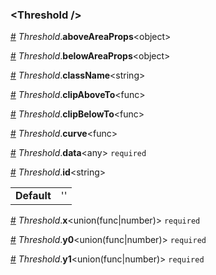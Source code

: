 ### &lt;Threshold /&gt;


<a name="Threshold__aboveAreaProps" href="#Threshold__aboveAreaProps">#</a> *Threshold*.**aboveAreaProps**&lt;object&gt;  

<a name="Threshold__belowAreaProps" href="#Threshold__belowAreaProps">#</a> *Threshold*.**belowAreaProps**&lt;object&gt;  

<a name="Threshold__className" href="#Threshold__className">#</a> *Threshold*.**className**&lt;string&gt;  

<a name="Threshold__clipAboveTo" href="#Threshold__clipAboveTo">#</a> *Threshold*.**clipAboveTo**&lt;func&gt;  

<a name="Threshold__clipBelowTo" href="#Threshold__clipBelowTo">#</a> *Threshold*.**clipBelowTo**&lt;func&gt;  

<a name="Threshold__curve" href="#Threshold__curve">#</a> *Threshold*.**curve**&lt;func&gt;  

<a name="Threshold__data" href="#Threshold__data">#</a> *Threshold*.**data**&lt;any&gt; `required` 

<a name="Threshold__id" href="#Threshold__id">#</a> *Threshold*.**id**&lt;string&gt;  <table><tr><td><strong>Default</strong></td><td>''</td></td></table>

<a name="Threshold__x" href="#Threshold__x">#</a> *Threshold*.**x**&lt;union(func|number)&gt; `required` 

<a name="Threshold__y0" href="#Threshold__y0">#</a> *Threshold*.**y0**&lt;union(func|number)&gt; `required` 

<a name="Threshold__y1" href="#Threshold__y1">#</a> *Threshold*.**y1**&lt;union(func|number)&gt; `required` 
